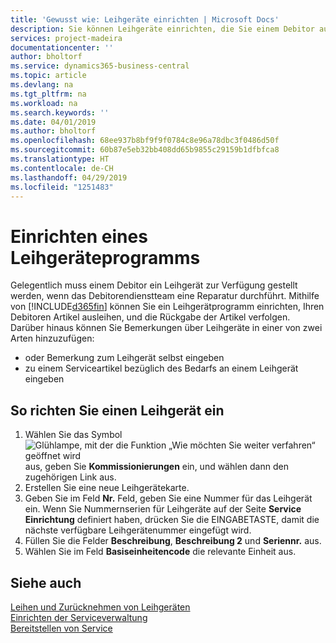 ```yaml
---
title: 'Gewusst wie: Leihgeräte einrichten | Microsoft Docs'
description: Sie können Leihgeräte einrichten, die Sie einem Debitor ausleihen können, wenn er Serviceartikel im Service hat.
services: project-madeira
documentationcenter: ''
author: bholtorf
ms.service: dynamics365-business-central
ms.topic: article
ms.devlang: na
ms.tgt_pltfrm: na
ms.workload: na
ms.search.keywords: ''
ms.date: 04/01/2019
ms.author: bholtorf
ms.openlocfilehash: 68ee937b8bf9f9f0784c8e96a78dbc3f0486d50f
ms.sourcegitcommit: 60b87e5eb32bb408dd65b9855c29159b1dfbfca8
ms.translationtype: HT
ms.contentlocale: de-CH
ms.lasthandoff: 04/29/2019
ms.locfileid: "1251483"
---
```

# <a name="set-up-a-loaner-program"></a>Einrichten eines Leihgeräteprogramms
Gelegentlich muss einem Debitor ein Leihgerät zur Verfügung gestellt werden, wenn das Debitorendienstteam eine Reparatur durchführt. Mithilfe von [!INCLUDE[d365fin](includes/d365fin_md.md)] können Sie ein Leihgerätprogramm einrichten, Ihren Debitoren Artikel ausleihen, und die Rückgabe der Artikel verfolgen. Darüber hinaus können Sie Bemerkungen über Leihgeräte in einer von zwei Arten hinzuzufügen:  
  
* oder Bemerkung zum Leihgerät selbst eingeben  
* zu einem Serviceartikel bezüglich des Bedarfs an einem Leihgerät eingeben  

## <a name="to-set-up-a-loaner"></a>So richten Sie einen Leihgerät ein  
1. Wählen Sie das Symbol ![Glühlampe, mit der die Funktion „Wie möchten Sie weiter verfahren“ geöffnet wird](media/ui-search/search_small.png "Wie möchten Sie weiter verfahren?") aus, geben Sie **Kommissionierungen** ein, und wählen dann den zugehörigen Link aus.  
2. Erstellen Sie eine neue Leihgerätekarte. 
3. Geben Sie im Feld **Nr.** Feld,  geben Sie eine Nummer für das Leihgerät ein. Wenn Sie Nummernserien für Leihgeräte auf der Seite **Service Einrichtung** definiert haben, drücken Sie die EINGABETASTE, damit die nächste verfügbare Leihgerätenummer eingefügt wird.  
4. Füllen Sie die Felder **Beschreibung**, **Beschreibung 2** und **Seriennr.** aus.  
5. Wählen Sie im Feld **Basiseinheitencode** die relevante Einheit aus.  
  
## <a name="see-also"></a>Siehe auch
[Leihen und Zurücknehmen von Leihgeräten](service-how-to-lend-receive-loaners.md)  
[Einrichten der Serviceverwaltung](service-setup-service.md)  
[Bereitstellen von Service](service-deliver-service.md)  

